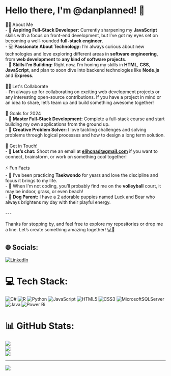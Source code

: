 # Hello there, I'm @danplanned! 👋
👨‍💻 About Me
<br>- 🚀 **Aspiring Full-Stack Developer:** Currently sharpening my **JavaScript** skills with a focus on front-end development, but I’ve got my eyes set on becoming a well-rounded **full-stack engineer**.
<br>- 💻 **Passionate About Technology:** I’m always curious about new technologies and love exploring different areas in **software engineering**, from **web development** to **any kind of software projects**.
<br>- 🌟 **Skills I'm Building:** Right now, I’m honing my skills in **HTML**, **CSS**, **JavaScript**, and plan to soon dive into backend technologies like **Node.js** and **Express**.
<br><br>👯‍♂️ Let's Collaborate<br>- I’m always up for collaborating on exciting web development projects or any interesting open-source contributions. If you have a project in mind or an idea to share, let’s team up and build something awesome together!
<br><br>🎯 Goals for 2024
<br>- 🌱 **Master Full-Stack Development:** Complete a full-stack course and start building my own applications from the ground up.
<br>- 🎨 **Creative Problem Solver:** I love tackling challenges and solving problems through logical processes and how to design a long term solution. 
<br><br>💬 Get in Touch!
<br>- 📨 **Let’s chat:** Shoot me an email at **elihcnad@gmail.com** if you want to connect, brainstorm, or work on something cool together!
<br><br>⚡ Fun Facts
<br>- 🥋 I’ve been practicing **Taekwondo** for years and love the discipline and focus it brings to my life.
<br>- 🏐 When I'm not coding, you’ll probably find me on the **volleyball** court, it may be indoor, grass, or even beach!
<br>- 🐶 **Dog Parent:** I have a 2 adorable puppies named Luck and Bear who always brightens my day with their playful energy.
<br><br>---<br><br>Thanks for stopping by, and feel free to explore my repositories or drop me a line. Let’s create something amazing together! 💻🎉<br>


## 🌐 Socials:
[![LinkedIn](https://img.shields.io/badge/LinkedIn-%230077B5.svg?logo=linkedin&logoColor=white)](https://linkedin.com/in/https://www.linkedin.com/in/dan-le-15393b1b2/) 

# 💻 Tech Stack:
![C#](https://img.shields.io/badge/c%23-%23239120.svg?style=for-the-badge&logo=csharp&logoColor=white) ![R](https://img.shields.io/badge/r-%23276DC3.svg?style=for-the-badge&logo=r&logoColor=white) ![Python](https://img.shields.io/badge/python-3670A0?style=for-the-badge&logo=python&logoColor=ffdd54) ![JavaScript](https://img.shields.io/badge/javascript-%23323330.svg?style=for-the-badge&logo=javascript&logoColor=%23F7DF1E) ![HTML5](https://img.shields.io/badge/html5-%23E34F26.svg?style=for-the-badge&logo=html5&logoColor=white) ![CSS3](https://img.shields.io/badge/css3-%231572B6.svg?style=for-the-badge&logo=css3&logoColor=white) ![MicrosoftSQLServer](https://img.shields.io/badge/Microsoft%20SQL%20Server-CC2927?style=for-the-badge&logo=microsoft%20sql%20server&logoColor=white) ![Java](https://img.shields.io/badge/java-%23ED8B00.svg?style=for-the-badge&logo=openjdk&logoColor=white) ![Power Bi](https://img.shields.io/badge/power_bi-F2C811?style=for-the-badge&logo=powerbi&logoColor=black)
# 📊 GitHub Stats:
![](https://github-readme-stats.vercel.app/api?username=danplanned&theme=dark&hide_border=false&include_all_commits=false&count_private=false)<br/>
![](https://github-readme-streak-stats.herokuapp.com/?user=danplanned&theme=dark&hide_border=false)<br/>
![](https://github-readme-stats.vercel.app/api/top-langs/?username=danplanned&theme=dark&hide_border=false&include_all_commits=false&count_private=false&layout=compact)

---
[![](https://visitcount.itsvg.in/api?id=danplanned&icon=0&color=0)](https://visitcount.itsvg.in)

<!-- Proudly created with GPRM ( https://gprm.itsvg.in ) -->
